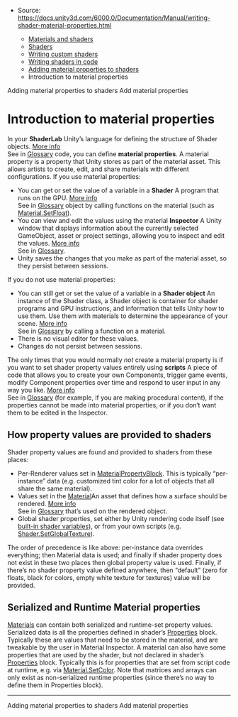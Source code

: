 * Source: https://docs.unity3d.com/6000.0/Documentation/Manual/writing-shader-material-properties.html

  * [Materials and shaders](https://docs.unity3d.com/6000.0/Documentation/Manual/materials-and-shaders.html)
  * [Shaders](https://docs.unity3d.com/6000.0/Documentation/Manual/Shaders.html)
  * [Writing custom shaders](https://docs.unity3d.com/6000.0/Documentation/Manual/writing-custom-shaders.html)
  * [Writing shaders in code](https://docs.unity3d.com/6000.0/Documentation/Manual/shader-writing.html)
  * [Adding material properties to shaders](https://docs.unity3d.com/6000.0/Documentation/Manual/writing-shader-change-properties.html)
  * Introduction to material properties


[](https://docs.unity3d.com/6000.0/Documentation/Manual/writing-shader-change-properties.html)
Adding material properties to shaders
[](https://docs.unity3d.com/6000.0/Documentation/Manual/SL-PropertiesInPrograms.html)
Add material properties
# Introduction to material properties
In your **ShaderLab** Unity’s language for defining the structure of Shader objects. [More info](https://docs.unity3d.com/6000.0/Documentation/Manual/SL-Shader.html)  
See in [Glossary](https://docs.unity3d.com/6000.0/Documentation/Manual/Glossary.html#ShaderLab) code, you can define **material properties**. A material property is a property that Unity stores as part of the material asset. This allows artists to create, edit, and share materials with different configurations.
If you use material properties:
  * You can get or set the value of a variable in a **Shader** A program that runs on the GPU. [More info](https://docs.unity3d.com/6000.0/Documentation/Manual/Shaders.html)  
See in [Glossary](https://docs.unity3d.com/6000.0/Documentation/Manual/Glossary.html#Shader) object by calling functions on the material (such as [Material.SetFloat](https://docs.unity3d.com/6000.0/Documentation/ScriptReference/Material.SetFloat.html)).
  * You can view and edit the values using the material **Inspector** A Unity window that displays information about the currently selected GameObject, asset or project settings, allowing you to inspect and edit the values. [More info](https://docs.unity3d.com/6000.0/Documentation/Manual/UsingTheInspector.html)  
See in [Glossary](https://docs.unity3d.com/6000.0/Documentation/Manual/Glossary.html#Inspector).
  * Unity saves the changes that you make as part of the material asset, so they persist between sessions.


If you do not use material properties:
  * You can still get or set the value of a variable in a **Shader object** An instance of the Shader class, a Shader object is container for shader programs and GPU instructions, and information that tells Unity how to use them. Use them with materials to determine the appearance of your scene. [More info](https://docs.unity3d.com/6000.0/Documentation/Manual/shader-objects.html)  
See in [Glossary](https://docs.unity3d.com/6000.0/Documentation/Manual/Glossary.html#Shaderobject) by calling a function on a material.
  * There is no visual editor for these values.
  * Changes do not persist between sessions.


The only times that you would normally _not_ create a material property is if you want to set shader property values entirely using **scripts** A piece of code that allows you to create your own Components, trigger game events, modify Component properties over time and respond to user input in any way you like. [More info](https://docs.unity3d.com/6000.0/Documentation/Manual/creating-scripts.html)  
See in [Glossary](https://docs.unity3d.com/6000.0/Documentation/Manual/Glossary.html#Scripts) (for example, if you are making procedural content), if the properties cannot be made into material properties, or if you don’t want them to be edited in the Inspector.
## How property values are provided to shaders
Shader property values are found and provided to shaders from these places:
  * Per-Renderer values set in [MaterialPropertyBlock](https://docs.unity3d.com/6000.0/Documentation/ScriptReference/MaterialPropertyBlock.html). This is typically “per-instance” data (e.g. customized tint color for a lot of objects that all share the same material).
  * Values set in the [Material](https://docs.unity3d.com/6000.0/Documentation/Manual/class-Material.html)An asset that defines how a surface should be rendered. [More info](https://docs.unity3d.com/6000.0/Documentation/Manual/class-Material.html)  
See in [Glossary](https://docs.unity3d.com/6000.0/Documentation/Manual/Glossary.html#Material) that’s used on the rendered object.
  * Global shader properties, set either by Unity rendering code itself (see [built-in shader variables](https://docs.unity3d.com/6000.0/Documentation/Manual/SL-UnityShaderVariables.html)), or from your own scripts (e.g. [Shader.SetGlobalTexture](https://docs.unity3d.com/6000.0/Documentation/ScriptReference/Shader.SetGlobalTexture.html)).


The order of precedence is like above: per-instance data overrides everything; then Material data is used; and finally if shader property does not exist in these two places then global property value is used. Finally, if there’s no shader property value defined anywhere, then “default” (zero for floats, black for colors, empty white texture for textures) value will be provided.
## Serialized and Runtime Material properties
[Materials](https://docs.unity3d.com/6000.0/Documentation/Manual/class-Material.html) can contain both serialized and runtime-set property values.
Serialized data is all the properties defined in shader’s [Properties](https://docs.unity3d.com/6000.0/Documentation/Manual/SL-Properties.html) block. Typically these are values that need to be stored in the material, and are tweakable by the user in Material Inspector.
A material can also have some properties that are used by the shader, but not declared in shader’s [Properties](https://docs.unity3d.com/6000.0/Documentation/Manual/SL-Properties.html) block. Typically this is for properties that are set from script code at runtime, e.g. via [Material.SetColor](https://docs.unity3d.com/6000.0/Documentation/ScriptReference/Material.SetColor.html). Note that matrices and arrays can only exist as non-serialized runtime properties (since there’s no way to define them in Properties block).
* * *
[](https://docs.unity3d.com/6000.0/Documentation/Manual/writing-shader-change-properties.html)
Adding material properties to shaders
[](https://docs.unity3d.com/6000.0/Documentation/Manual/SL-PropertiesInPrograms.html)
Add material properties
